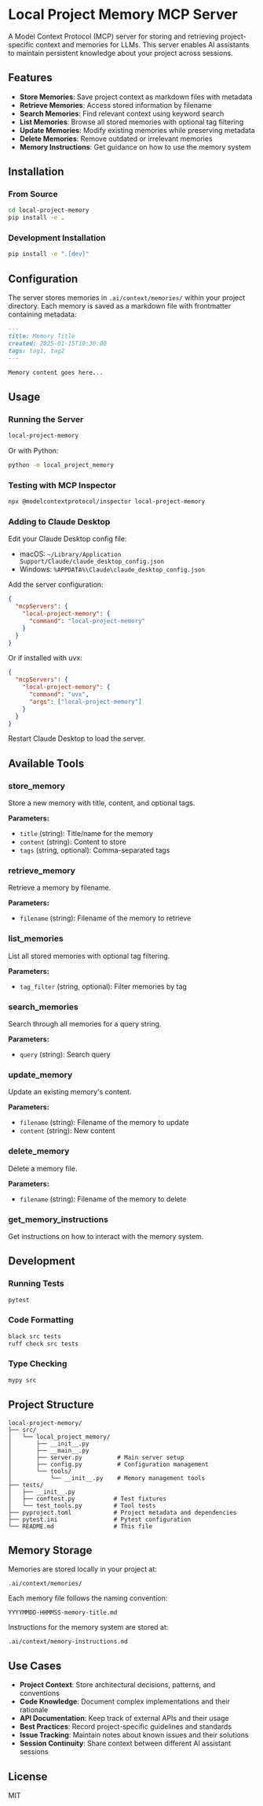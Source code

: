 # Local Project Memory MCP Server

A Model Context Protocol (MCP) server for storing and retrieving project-specific context and memories for LLMs. This server enables AI assistants to maintain persistent knowledge about your project across sessions.

## Features

- **Store Memories**: Save project context as markdown files with metadata
- **Retrieve Memories**: Access stored information by filename
- **Search Memories**: Find relevant context using keyword search
- **List Memories**: Browse all stored memories with optional tag filtering
- **Update Memories**: Modify existing memories while preserving metadata
- **Delete Memories**: Remove outdated or irrelevant memories
- **Memory Instructions**: Get guidance on how to use the memory system

## Installation

### From Source

```bash
cd local-project-memory
pip install -e .
```

### Development Installation

```bash
pip install -e ".[dev]"
```

## Configuration

The server stores memories in `.ai/context/memories/` within your project directory. Each memory is saved as a markdown file with frontmatter containing metadata:

```markdown
---
title: Memory Title
created: 2025-01-15T10:30:00
tags: tag1, tag2
---

Memory content goes here...
```

## Usage

### Running the Server

```bash
local-project-memory
```

Or with Python:

```bash
python -m local_project_memory
```

### Testing with MCP Inspector

```bash
npx @modelcontextprotocol/inspector local-project-memory
```

### Adding to Claude Desktop

Edit your Claude Desktop config file:
- macOS: `~/Library/Application Support/Claude/claude_desktop_config.json`
- Windows: `%APPDATA%\Claude\claude_desktop_config.json`

Add the server configuration:

```json
{
  "mcpServers": {
    "local-project-memory": {
      "command": "local-project-memory"
    }
  }
}
```

Or if installed with uvx:

```json
{
  "mcpServers": {
    "local-project-memory": {
      "command": "uvx",
      "args": ["local-project-memory"]
    }
  }
}
```

Restart Claude Desktop to load the server.

## Available Tools

### store_memory
Store a new memory with title, content, and optional tags.

**Parameters:**
- `title` (string): Title/name for the memory
- `content` (string): Content to store
- `tags` (string, optional): Comma-separated tags

### retrieve_memory
Retrieve a memory by filename.

**Parameters:**
- `filename` (string): Filename of the memory to retrieve

### list_memories
List all stored memories with optional tag filtering.

**Parameters:**
- `tag_filter` (string, optional): Filter memories by tag

### search_memories
Search through all memories for a query string.

**Parameters:**
- `query` (string): Search query

### update_memory
Update an existing memory's content.

**Parameters:**
- `filename` (string): Filename of the memory to update
- `content` (string): New content

### delete_memory
Delete a memory file.

**Parameters:**
- `filename` (string): Filename of the memory to delete

### get_memory_instructions
Get instructions on how to interact with the memory system.

## Development

### Running Tests

```bash
pytest
```

### Code Formatting

```bash
black src tests
ruff check src tests
```

### Type Checking

```bash
mypy src
```

## Project Structure

```
local-project-memory/
├── src/
│   └── local_project_memory/
│       ├── __init__.py
│       ├── __main__.py
│       ├── server.py          # Main server setup
│       ├── config.py          # Configuration management
│       └── tools/
│           └── __init__.py    # Memory management tools
├── tests/
│   ├── __init__.py
│   ├── conftest.py           # Test fixtures
│   └── test_tools.py         # Tool tests
├── pyproject.toml            # Project metadata and dependencies
├── pytest.ini                # Pytest configuration
└── README.md                 # This file
```

## Memory Storage

Memories are stored locally in your project at:
```
.ai/context/memories/
```

Each memory file follows the naming convention:
```
YYYYMMDD-HHMMSS-memory-title.md
```

Instructions for the memory system are stored at:
```
.ai/context/memory-instructions.md
```

## Use Cases

- **Project Context**: Store architectural decisions, patterns, and conventions
- **Code Knowledge**: Document complex implementations and their rationale
- **API Documentation**: Keep track of external APIs and their usage
- **Best Practices**: Record project-specific guidelines and standards
- **Issue Tracking**: Maintain notes about known issues and their solutions
- **Session Continuity**: Share context between different AI assistant sessions

## License

MIT
